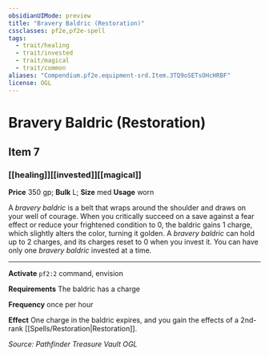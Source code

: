 ```yaml
---
obsidianUIMode: preview
title: "Bravery Baldric (Restoration)"
cssclasses: pf2e,pf2e-spell
tags:
  - trait/healing
  - trait/invested
  - trait/magical
  - trait/common
aliases: "Compendium.pf2e.equipment-srd.Item.3TQ9oSETsOHcHRBF"
license: OGL
---
```

# Bravery Baldric (Restoration)
## Item 7
### [[healing]][[invested]][[magical]]


**Price** 350 gp; 
**Bulk** L; **Size** med
**Usage** worn

A _bravery baldric_ is a belt that wraps around the shoulder and draws on your well of courage. When you critically succeed on a save against a fear effect or reduce your frightened condition to 0, the baldric gains 1 charge, which slightly alters the color, turning it golden. A _bravery baldric_ can hold up to 2 charges, and its charges reset to 0 when you invest it. You can have only one _bravery baldric_ invested at a time.

* * *

**Activate** `pf2:2` command, envision

**Requirements** The baldric has a charge

**Frequency** once per hour

**Effect** One charge in the baldric expires, and you gain the effects of a 2nd-rank [[Spells/Restoration|Restoration]].

*Source: Pathfinder Treasure Vault*
*OGL*